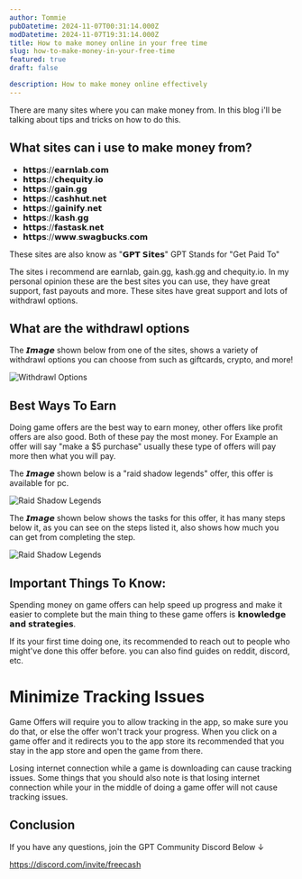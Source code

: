 ```yaml
---
author: Tommie
pubDatetime: 2024-11-07T00:31:14.000Z
modDatetime: 2024-11-07T19:31:14.000Z
title: How to make money online in your free time
slug: how-to-make-money-in-your-free-time
featured: true
draft: false

description: How to make money online effectively
---
```


There are many sites where you can make money from. In this blog i'll be talking about tips and tricks on how to do this. 

## What sites can i use to make money from?

- 𝗵𝘁𝘁𝗽𝘀://𝗲𝗮𝗿𝗻𝗹𝗮𝗯.𝗰𝗼𝗺
- 𝗵𝘁𝘁𝗽𝘀://𝗰𝗵𝗲𝗾𝘂𝗶𝘁𝘆.𝗶𝗼
- 𝗵𝘁𝘁𝗽𝘀://𝗴𝗮𝗶𝗻.𝗴𝗴
- 𝗵𝘁𝘁𝗽𝘀://𝗰𝗮𝘀𝗵𝗵𝘂𝘁.𝗻𝗲𝘁
- 𝗵𝘁𝘁𝗽𝘀://𝗴𝗮𝗶𝗻𝗶𝗳𝘆.𝗻𝗲𝘁
- 𝗵𝘁𝘁𝗽𝘀://𝗸𝗮𝘀𝗵.𝗴𝗴
- 𝗵𝘁𝘁𝗽𝘀://𝗳𝗮𝘀𝘁𝗮𝘀𝗸.𝗻𝗲𝘁
- 𝗵𝘁𝘁𝗽𝘀://𝘄𝘄𝘄.𝘀𝘄𝗮𝗴𝗯𝘂𝗰𝗸𝘀.𝗰𝗼𝗺

These sites are also know as "𝗚𝗣𝗧 𝗦𝗶𝘁𝗲𝘀" 
GPT Stands for "Get Paid To"

The sites i recommend are earnlab, gain.gg, kash.gg and chequity.io.
In my personal opinion these are the best sites you can use, they have great support, fast payouts and more. These sites have great support and lots of withdrawl options. 

## What are the withdrawl options

The 𝙄𝙢𝙖𝙜𝙚 shown below from one of the sites, shows a variety of withdrawl options you can choose from such as giftcards, crypto, and more!

![Withdrawl Options](@assets/images/withdrawl1.PNG)

## Best Ways To Earn

Doing game offers are the best way to earn money, other offers like profit offers are also good. Both of these pay the most money. For Example an offer will say "make a $5 purchase" usually these type of offers will pay more then what you will pay. 

The 𝙄𝙢𝙖𝙜𝙚 shown below is a "raid shadow legends" offer, this offer is available for pc.

![Raid Shadow Legends](@assets/images/raid1.PNG)

The 𝙄𝙢𝙖𝙜𝙚 shown below shows the tasks for this offer, it has many steps below it, as you can see on the steps listed it, also shows how much you can get from completing the step. 

![Raid Shadow Legends](@assets/images/raid2.png)

## Important Things To Know:

Spending money on game offers can help speed up progress and make it easier to complete but the main thing to these game offers is 𝗸𝗻𝗼𝘄𝗹𝗲𝗱𝗴𝗲 𝗮𝗻𝗱 𝘀𝘁𝗿𝗮𝘁𝗲𝗴𝗶𝗲𝘀.

If its your first time doing one, its recommended to reach out to people who might've done this offer before. you can also find guides on reddit, discord, etc.

# Minimize Tracking Issues 

Game Offers will require you to allow tracking in the app, so make sure you do that, or else the offer won't track your progress. When you click on a game offer and it redirects you to the app store its recommended that you stay in the app store and open the game from there.

Losing internet connection while a game is downloading can cause tracking issues. Some things that you should also note is that losing internet connection while your in the middle of doing a game offer will not cause tracking issues. 

## Conclusion

If you have any questions, join the GPT Community Discord Below ↓

https://discord.com/invite/freecash
